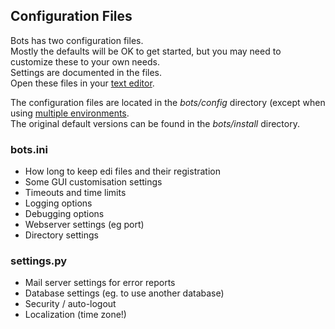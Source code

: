 ## Configuration Files

Bots has two configuration files.  
Mostly the defaults will be OK to get started, but you may need to
customize these to your own needs.  
Settings are documented in the files.  
Open these files in your [text editor](UsefulTools.md).

The configuration files are located in the *bots/config* directory
(except when using [multiple
environments](DeploymentMultipleEnvironments.md).  
 The original default versions can be found in the *bots/install*
directory.


### bots.ini

-   How long to keep edi files and their registration
-   Some GUI customisation settings
-   Timeouts and time limits
-   Logging options
-   Debugging options
-   Webserver settings (eg port)
-   Directory settings



### settings.py

-	Mail server settings for error reports
-	Database settings (eg. to use another database)
-	Security / auto-logout
-	Localization (time zone!)

